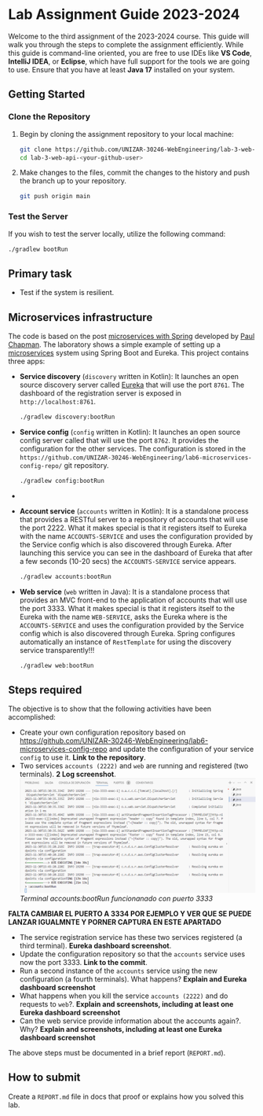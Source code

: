 # Lab Assignment Guide 2023-2024

Welcome to the third assignment of the 2023-2024 course.
This guide will walk you through the steps to complete the assignment efficiently.
While this guide is command-line oriented, you are free to use IDEs like **VS Code**, **IntelliJ IDEA**, or **Eclipse**,
which have full support for the tools we are going to use.
Ensure that you have at least **Java 17** installed on your system.

## Getting Started

### Clone the Repository

1. Begin by cloning the assignment repository to your local machine:

    ```bash
    git clone https://github.com/UNIZAR-30246-WebEngineering/lab-3-web-api-<your-github-user>.git
    cd lab-3-web-api-<your-github-user>
    ```

2. Make changes to the files, commit the changes to the history and push the branch up to your repository.

    ```bash
    git push origin main
    ```

### Test the Server

If you wish to test the server locally, utilize the following command:

```bash
./gradlew bootRun
```

## Primary task

- Test if the system is resilient.

## Microservices infrastructure

The code is based on the post [microservices with Spring](https://spring.io/blog/2015/07/14/microservices-with-spring)
developed by [Paul Chapman](https://github.com/paulc4). The laboratory shows a simple example of setting up
a [microservices](http://martinfowler.com/articles/microservices.html) system using Spring Boot and Eureka. This project
contains three apps:

- **Service discovery** (`discovery` written in Kotlin):
  It launches an open source discovery server called [Eureka](https://github.com/Netflix/eureka) that will use the port
  `8761`. The dashboard of the registration server is exposed in `http://localhost:8761`.

  ```bash
  ./gradlew discovery:bootRun
  ```

- **Service config** (`config` written in Kotlin):
  It launches an open source config server called that will use the port `8762`.
  It provides the configuration for the other services. 
  The configuration is stored in the `https://github.com/UNIZAR-30246-WebEngineering/lab6-microservices-config-repo/` 
  git repository.

  ```bash
  ./gradlew config:bootRun
  ```
- 
- **Account service** (`accounts` written in Kotlin):
  It is a standalone process that provides a RESTful server to a repository of accounts that will use the port 2222.
  What it makes special is that it registers itself to Eureka with the name `ACCOUNTS-SERVICE` and uses
  the configuration provided by the Service config which is also discovered through Eureka. After launching this
  service you can see in the dashboard of Eureka that after a few seconds (10-20 secs) the `ACCOUNTS-SERVICE` service
  appears.

  ```bash
  ./gradlew accounts:bootRun
  ```

- **Web service** (`web` written in Java):
  It is a standalone process that provides an MVC front-end to the application of accounts that will use the port 3333.
  What it makes special is that it registers itself to the Eureka with the name `WEB-SERVICE`, asks the Eureka where
  is the `ACCOUNTS-SERVICE` and uses the configuration provided by the Service config which is also discovered through 
  Eureka. Spring configures automatically an instance of `RestTemplate` for using the discovery service transparently!!!

  ```bash
  ./gradlew web:bootRun
  ```

## Steps required

The objective is to show that the following activities have been accomplished:

- Create your own configuration repository based on <https://github.com/UNIZAR-30246-WebEngineering/lab6-microservices-config-repo>
  and update the configuration of your service `config` to use it. **Link to the repository**.
- Two services `accounts (2222)` and `web` are running and registered (two terminals). **2 Log screenshot**.
![Alt text](image-1.png)
*Terminal accounts:bootRun funcionanado con puerto 3333*

**FALTA CAMBIAR EL PUERTO A 3334 POR EJEMPLO Y VER QUE SE PUEDE LANZAR IGUALMNTE Y PORNER CAPTURA EN ESTE APARTADO**

- The service registration service has these two services registered (a third terminal). **Eureka dashboard screenshot**.
- Update the configuration repository so that the `accounts` service uses now the port 3333. **Link to the commit**.
- Run a second instance of the `accounts` service using the new configuration (a fourth terminals). What happens? **Explain and Eureka dashboard screenshot**
- What happens when you kill the service `accounts (2222)` and do requests to `web`?. **Explain and screenshots, including at least one Eureka dashboard screenshot** 
- Can the web service provide information about the accounts again?. Why? **Explain and screenshots, including at least one Eureka dashboard screenshot** 

The above steps must be documented in a brief report (`REPORT.md`).

## How to submit

Create a `REPORT.md` file in docs that proof or explains how you solved this lab.
